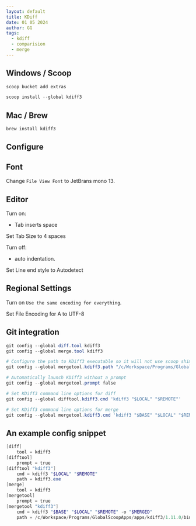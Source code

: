 ```yaml
---
layout: default
title: KDiff
date: 01 05 2024
author: GG
tags: 
  - kdiff
  - comparision
  - merge
---
```


Windows / Scoop
---

``` powershell
scoop bucket add extras
```

``` powershell
scoop install --global kdiff3
```

Mac / Brew
---

```zsh
brew install kdiff3
```

Configure
---

## Font

Change ``File View Font`` to JetBrans mono 13.

## Editor

Turn on:
- Tab inserts space

Set Tab Size to 4 spaces

Turn off:
- auto indentation.

Set Line end style to Autodetect

## Regional Settings

Turn on ``Use the same encoding for everything``.

Set File Encoding for A to UTF-8

Git integration
---

``` powershell
git config --global diff.tool kdiff3
git config --global merge.tool kdiff3

# Configure the path to KDiff3 executable so it will not use scoop shims
git config --global mergetool.kdiff3.path "/c/Workspace/Programs/GlobalScoopApps/apps/kdiff3/1.11.0/bin/kdiff3.exe"

# Automatically launch KDiff3 without a prompt
git config --global mergetool.prompt false

# Set KDiff3 command line options for diff
git config --global difftool.kdiff3.cmd 'kdiff3 "$LOCAL" "$REMOTE"'

# Set KDiff3 command line options for merge
git config --global mergetool.kdiff3.cmd 'kdiff3 "$BASE" "$LOCAL" "$REMOTE" -o "$MERGED"'
```

An example config snippet
---

``` powershell
[diff]
	tool = kdiff3
[difftool]
	prompt = true
[difftool "kdiff3"]
	cmd = kdiff3 "$LOCAL" "$REMOTE"
	path = kdiff3.exe
[merge]
	tool = kdiff3
[mergetool]
	prompt = true
[mergetool "kdiff3"]
	cmd = kdiff3 "$BASE" "$LOCAL" "$REMOTE" -o "$MERGED"
	path = /c/Workspace/Programs/GlobalScoopApps/apps/kdiff3/1.11.0/bin/kdiff3.exe
```
